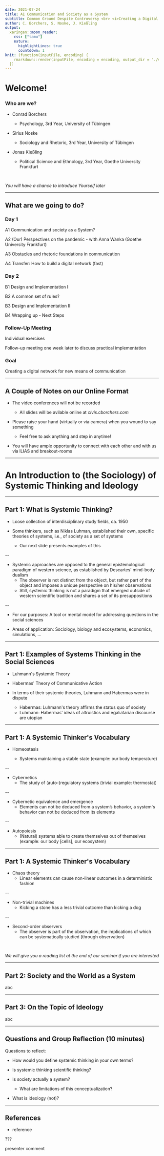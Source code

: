 ```yaml
---
date: 2021-07-24
title: A1 Communication and Society as a System
subtitle: Common Ground Despite Controversy <br> <i>Creating a Digital Network</i>
author: C. Borchers, S. Noske, J. Kießling
output:
  xaringan::moon_reader:
    css: ["tamu"]
    nature:
      highlightLines: true
      countdown: 1
knit: (function(inputFile, encoding) {
    rmarkdown::render(inputFile, encoding = encoding, output_dir = "./static/html/")
  })
---
```


# Welcome!

### Who are we?

* Conrad Borchers
	* Psychology, 3rd Year, University of Tübingen

* Sirius Noske
	* Sociology and Rhetoric, 3rd Year, University of Tübingen

* Jonas Kießling
	* Political Science and Ethnology, 3rd Year, Goethe University Frankfurt

<br>

*You will have a chance to introduce Yourself later*

---

## What are we going to do?

### Day 1

A1 Communication and society as a System?

A2 (Our) Perspectives on the pandemic - with Anna Wanka (Goethe University Frankfurt)

A3 Obstacles and rhetoric foundations in communication

A4 Transfer: How to build a digital network (fast)

### Day 2

B1 Design and Implementation I

B2 A common set of rules?

B3 Design and Implementation II

B4 Wrapping up - Next Steps

### Follow-Up Meeting

Individual exercises

Follow-up meeting one week later to discuss practical implementation

### Goal

Creating a digital network for new means of communication

---

## A Couple of Notes on our Online Format

* The video conferences will not be recorded
	* All slides will be avilable online at *civis.cborchers.com*

* Please raise your hand (virtually or via camera) when you wound to say something
	* Feel free to ask anything and step in anytime!

* You will have ample opportunity to connect with each other and with us via ILIAS and 
breakout-rooms

---

# An Introduction to (the Sociology) of Systemic Thinking and Ideology

---

## Part 1: What is Systemic Thinking?

* Loose collection of interdisciplinary study fields, ca. 1950

* Some thinkers, such as Niklas Luhman, established their own, 
specific theories of systems, i.e., of society as a set of systems
	* Our next slide presents examples of this

--

* Systemic approaches are opposed to the general epistemological paradigm 
of western science, as established by Descartes’ mind-body dualism 
	* The observer is not distinct from the object, but rather part of the 
	object and imposes a unique perspective on his/her observations
	* Still, systemic thinking is not a paradigm that emerged outside of 
	western scientific tradition and shares a set of its presuppositions

--

* For our purposes: A tool or mental model for addressing questions in the social sciences

* Areas of application: Sociology, biology and ecosystems, 
economics, simulations, ...

---

## Part 1: Examples of Systems Thinking in the Social Sciences

* Luhmann's Systemic Theory

* Habermas' Theory of Communicative Action

* In terms of their systemic theories, Luhmann and Habermas were in dispute
	* Habermas: Luhmann's theory affirms the status quo of society
	* Luhmann: Habermas' ideas of altruistics and egaliatarian discourse are utopian 

---

## Part 1: A Systemic Thinker's Vocabulary

* Homeostasis

	* Systems maintaining a stable state (example: our body temperature)

--

* Cybernetics
	* The study of (auto-)regulatory systems (trivial example: thermostat)

--

* Cybernetic equivalence and emergence
	* Elements can not be deduced from a system’s behavior, a system's behavior 
	can not be deduced from its elements

--

* Autopoiesis
	* (Natural) systems able to create themselves out of themselves 
	(example: our body [cells], our ecosystem)

---

## Part 1: A Systemic Thinker's Vocabulary


* Chaos theory
	* Linear elements can cause non-linear outcomes in a deterministic fashion

--

* Non-trivial machines
	* Kicking a stone has a less trivial outcome than kicking a dog

--

* Second-order observers
	* The observer is part of the observation, the implications of which can be systematically studied (through observation)

<br>

*We will give you a reading list at the end of our seminar if you are interested*

---

## Part 2: Society and the World as a System

abc

---

## Part 3: On the Topic of Ideology

abc

---

## Questions and Group Reflection (10 minutes)

Questions to reflect:

* How would you define systemic thinking in your own terms?

* Is systemic thinking scientific thinking?

* Is society actually a system?
	* What are limitations of this conceptualization?

* What is ideology (not)?

---

## References

* reference

???

presenter comment
